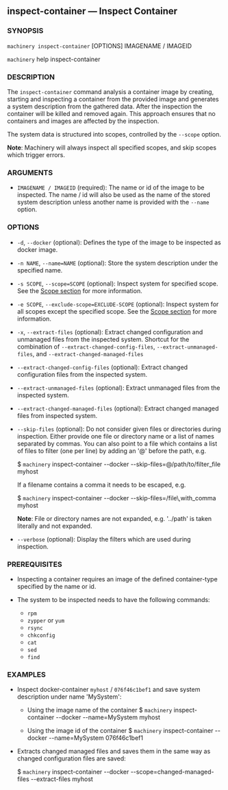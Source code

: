 
## inspect-container — Inspect Container

### SYNOPSIS

`machinery inspect-container` [OPTIONS] IMAGENAME / IMAGEID

`machinery` help inspect-container


### DESCRIPTION

The `inspect-container` command analysis a container image by creating, starting and inspecting a container from the provided image
and generates a system description from the gathered data. After the inspection the container will be killed and removed again.
This approach ensures that no containers and images are affected by the inspection.

The system data is structured into scopes, controlled by the
`--scope` option.

**Note**:
Machinery will always inspect all specified scopes, and skip scopes which
trigger errors.


### ARGUMENTS

  * `IMAGENAME / IMAGEID` (required):
    The name or id of the image to be inspected. The name / id will also be
    used as the name of the stored system description unless another name is
    provided with the `--name` option.


### OPTIONS

  * `-d`, `--docker` (optional):
    Defines the type of the image to be inspected as docker image.

  * `-n NAME`, `--name=NAME` (optional):
    Store the system description under the specified name.

  * `-s SCOPE`, `--scope=SCOPE` (optional):
    Inspect system for specified scope.
    See the [Scope section](#Scopes) for more information.

  * `-e SCOPE`, `--exclude-scope=EXCLUDE-SCOPE` (optional):
    Inspect system for all scopes except the specified scope.
    See the [Scope section](#Scopes) for more information.

  * `-x`, `--extract-files` (optional):
    Extract changed configuration and unmanaged files from the inspected system.
    Shortcut for the combination of `--extract-changed-config-files`,
    `--extract-unmanaged-files`, and `--extract-changed-managed-files`

  * `--extract-changed-config-files` (optional):
    Extract changed configuration files from the inspected system.

  * `--extract-unmanaged-files` (optional):
    Extract unmanaged files from the inspected system.

  * `--extract-changed-managed-files` (optional):
    Extract changed managed files from inspected system.

  * `--skip-files` (optional):
    Do not consider given files or directories during inspection. Either provide
    one file or directory name or a list of names separated by commas. You can
    also point to a file which contains a list of files to filter (one per line)
    by adding an '@' before the path, e.g.

      $ `machinery` inspect-container --docker --skip-files=@/path/to/filter_file myhost

    If a filename contains a comma it needs to be escaped, e.g.

      $ `machinery` inspect-container --docker --skip-files=/file\\,with_comma myhost

    **Note**: File or directory names are not expanded, e.g. '../path' is taken
      literally and not expanded.

  * `--verbose` (optional):
    Display the filters which are used during inspection.


### PREREQUISITES

  * Inspecting a container requires an image of the defined container-type specified by the name or id.

  * The system to be inspected needs to have the following commands:

    * `rpm`
    * `zypper` or `yum`
    * `rsync`
    * `chkconfig`
    * `cat`
    * `sed`
    * `find`

### EXAMPLES

  * Inspect docker-container `myhost` / `076f46c1bef1` and save system description under name
    'MySystem':
    
    * Using the image name of the container
    $ `machinery` inspect-container --docker --name=MySystem myhost
    
    * Using the image id of the container
    $ `machinery` inspect-container --docker --name=MySystem 076f46c1bef1


  * Extracts changed managed files and saves them in the same way as changed
    configuration files are saved:

    $ `machinery` inspect-container --docker --scope=changed-managed-files --extract-files myhost
